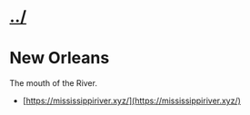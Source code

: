 # [../](../)

# New Orleans

The mouth of the River.

 - [https://mississippiriver.xyz/](https://mississippiriver.xyz/)